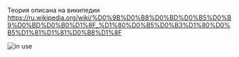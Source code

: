 Теория описана на википедии https://ru.wikipedia.org/wiki/%D0%9B%D0%B8%D0%BD%D0%B5%D0%B9%D0%BD%D0%B0%D1%8F_%D1%80%D0%B5%D0%B3%D1%80%D0%B5%D1%81%D1%81%D0%B8%D1%8F

![in use](https://user-images.githubusercontent.com/27889022/163872872-d0c8f5a6-e64c-4d3a-9d3a-a9b1b03a750c.png)
